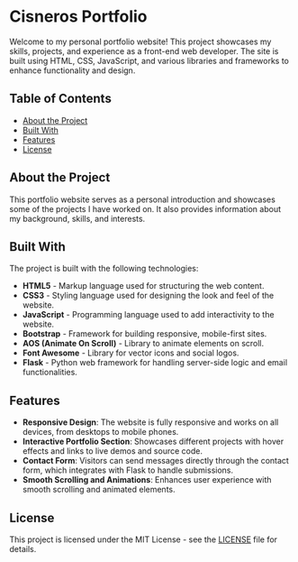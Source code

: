 # Cisneros Portfolio

Welcome to my personal portfolio website! This project showcases my skills, projects, and experience as a front-end web developer. The site is built using HTML, CSS, JavaScript, and various libraries and frameworks to enhance functionality and design.

## Table of Contents

- [About the Project](#about-the-project)
- [Built With](#built-with)
- [Features](#features)
- [License](#license)

## About the Project

This portfolio website serves as a personal introduction and showcases some of the projects I have worked on. It also provides information about my background, skills, and interests.
## Built With

The project is built with the following technologies:

- **HTML5** - Markup language used for structuring the web content.
- **CSS3** - Styling language used for designing the look and feel of the website.
- **JavaScript** - Programming language used to add interactivity to the website.
- **Bootstrap** - Framework for building responsive, mobile-first sites.
- **AOS (Animate On Scroll)** - Library to animate elements on scroll.
- **Font Awesome** - Library for vector icons and social logos.
- **Flask** - Python web framework for handling server-side logic and email functionalities.

## Features

- **Responsive Design**: The website is fully responsive and works on all devices, from desktops to mobile phones.
- **Interactive Portfolio Section**: Showcases different projects with hover effects and links to live demos and source code.
- **Contact Form**: Visitors can send messages directly through the contact form, which integrates with Flask to handle submissions.
- **Smooth Scrolling and Animations**: Enhances user experience with smooth scrolling and animated elements.

## License

This project is licensed under the MIT License - see the [LICENSE](LICENSE) file for details.

